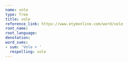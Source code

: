 ```yaml
---
name: vole
type: free
title: vole
reference_link: https://www.etymonline.com/word/vole
root_name: 
root_language: 
denotation: 
word_sums:
- sum: 'Vole + '
  respelling: vole
---
```

